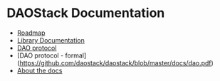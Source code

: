 # DAOStack Documentation


* [Roadmap](roadmap.md)
* [Library Documentation](library/README.md)
* [DAO protocol](DAO-protocol.md)
* [DAO protocol - formal]
(https://github.com/daostack/daostack/blob/master/docs/dao.pdf)
* [About the docs](docs.md)